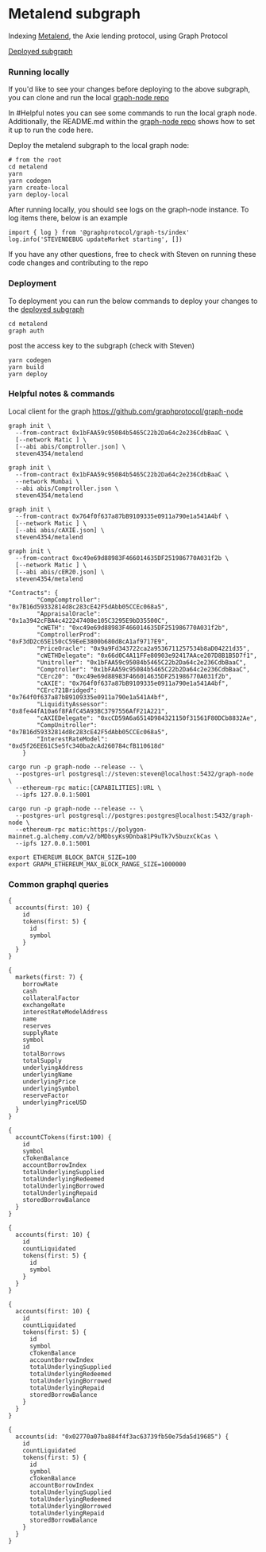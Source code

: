 # Metalend subgraph

Indexing [Metalend](https://metalend.tech/), the Axie lending protocol, using Graph Protocol

[Deployed subgraph](https://thegraph.com/hosted-service/subgraph/steven4354/metalend?selected=playground)

### Running locally

If you'd like to see your changes before deploying to the above subgraph, you can clone and run the local [graph-node repo](https://github.com/graphprotocol/graph-node)

In #Helpful notes you can see some commands to run the local graph node. Additionally, the README.md within the [graph-node repo](https://github.com/graphprotocol/graph-node) shows how to set it up to run the code here.

Deploy the metalend subgraph to the local graph node:

```
# from the root
cd metalend
yarn
yarn codegen
yarn create-local
yarn deploy-local
```

After running locally, you should see logs on the graph-node instance. To log items there, below is an example

```
import { log } from '@graphprotocol/graph-ts/index'
log.info('STEVENDEBUG updateMarket starting', [])  
```

If you have any other questions, free to check with Steven on running these code changes and contributing to the repo

### Deployment

To deployment you can run the below commands to deploy your changes to the [deployed subgraph](https://thegraph.com/hosted-service/subgraph/steven4354/metalend?selected=playground)

```
cd metalend
graph auth
```

post the access key to the subgraph (check with Steven)

```
yarn codegen
yarn build
yarn deploy
```

### Helpful notes & commands

Local client for the graph
https://github.com/graphprotocol/graph-node

```
graph init \
  --from-contract 0x1bFAA59c95084b5465C22b2Da64c2e236CdbBaaC \
  [--network Matic ] \
  [--abi abis/Comptroller.json] \
  steven4354/metalend
```

```
graph init \
  --from-contract 0x1bFAA59c95084b5465C22b2Da64c2e236CdbBaaC \
  --network Mumbai \
  --abi abis/Comptroller.json \
  steven4354/metalend
```

```
graph init \
  --from-contract 0x764f0f637a87bB9109335e0911a790e1a541A4bf \
  [--network Matic ] \
  [--abi abis/cAXIE.json] \
  steven4354/metalend
```

```
graph init \
  --from-contract 0xc49e69d88983F466014635DF251986770A031f2b \
  [--network Matic ] \
  [--abi abis/cER20.json] \
  steven4354/metalend
```

```
"Contracts": {
        "CompComptroller": "0x7B16d59332814d8c283cE42F5dAbb05CCEc068a5",
        "AppraisalOracle": "0x1a3942cFBA4c422247408e105C3295E9bD35500C",
        "cWETH": "0xc49e69d88983F466014635DF251986770A031f2b",
        "ComptrollerProd": "0xF3dD2c65E150cC59EeE3800b680d8cA1af9717E9",
        "PriceOracle": "0x9a9Fd343722ca2a9536711257534b8aD04221d35",
        "cWETHDelegate": "0x66d0C4A11FFe80903e92417AAce207D8B1B5D7f1",
        "Unitroller": "0x1bFAA59c95084b5465C22b2Da64c2e236CdbBaaC",
        "Comptroller": "0x1bFAA59c95084b5465C22b2Da64c2e236CdbBaaC",
        "CErc20": "0xc49e69d88983F466014635DF251986770A031f2b",
        "cAXIE": "0x764f0f637a87bB9109335e0911a790e1a541A4bf",
        "CErc721Bridged": "0x764f0f637a87bB9109335e0911a790e1a541A4bf",
        "LiquidityAssessor": "0x8fe44fA10a6f8FAfC45A93BC3797556AfF21A221",
        "cAXIEDelegate": "0xcCD59A6a6514D984321150f31561F80DCb8832Ae",
        "CompUnitroller": "0x7B16d59332814d8c283cE42F5dAbb05CCEc068a5",
        "InterestRateModel": "0xd5f26EE61C5e5fc340ba2cAd260784cfB110618d"
    }
```

```
cargo run -p graph-node --release -- \
  --postgres-url postgresql://steven:steven@localhost:5432/graph-node \
  --ethereum-rpc matic:[CAPABILITIES]:URL \
  --ipfs 127.0.0.1:5001
```

```
cargo run -p graph-node --release -- \
  --postgres-url postgresql://postgres:postgres@localhost:5432/graph-node \
  --ethereum-rpc matic:https://polygon-mainnet.g.alchemy.com/v2/bMDbsyKs9Dnba81P9uTk7v5buzxCkCas \
  --ipfs 127.0.0.1:5001
```

```
export ETHEREUM_BLOCK_BATCH_SIZE=100
export GRAPH_ETHEREUM_MAX_BLOCK_RANGE_SIZE=1000000
```

### Common graphql queries

```
{
  accounts(first: 10) {
    id
    tokens(first: 5) {
      id
      symbol
    }
  }
}
```

```
{
  markets(first: 7) {
    borrowRate
    cash
    collateralFactor
    exchangeRate
    interestRateModelAddress
    name
    reserves
    supplyRate
    symbol
    id
    totalBorrows
    totalSupply
    underlyingAddress
    underlyingName
    underlyingPrice
    underlyingSymbol
    reserveFactor
    underlyingPriceUSD
  }
}
```

```
{
  accountCTokens(first:100) {
    id
    symbol
    cTokenBalance
    accountBorrowIndex
    totalUnderlyingSupplied
    totalUnderlyingRedeemed
    totalUnderlyingBorrowed
    totalUnderlyingRepaid
    storedBorrowBalance
  }
}
```

```
{
  accounts(first: 10) {
    id
    countLiquidated
    tokens(first: 5) {
      id
      symbol
    }
  }
}
```

```
{
  accounts(first: 10) {
    id
    countLiquidated
    tokens(first: 5) {
      id
      symbol
      cTokenBalance
      accountBorrowIndex
      totalUnderlyingSupplied
      totalUnderlyingRedeemed
      totalUnderlyingBorrowed
      totalUnderlyingRepaid
      storedBorrowBalance
    }
  }
}
```

```
{
  accounts(id: "0x02770a07ba884f4f3ac63739fb50e75da5d19685") {
    id
    countLiquidated
    tokens(first: 5) {
      id
      symbol
      cTokenBalance
      accountBorrowIndex
      totalUnderlyingSupplied
      totalUnderlyingRedeemed
      totalUnderlyingBorrowed
      totalUnderlyingRepaid
      storedBorrowBalance
    }
  }
}
```